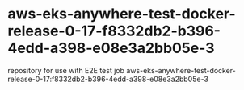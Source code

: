 # aws-eks-anywhere-test-docker-release-0-17-f8332db2-b396-4edd-a398-e08e3a2bb05e-3
repository for use with E2E test job aws-eks-anywhere-test-docker-release-0-17:f8332db2-b396-4edd-a398-e08e3a2bb05e-3
